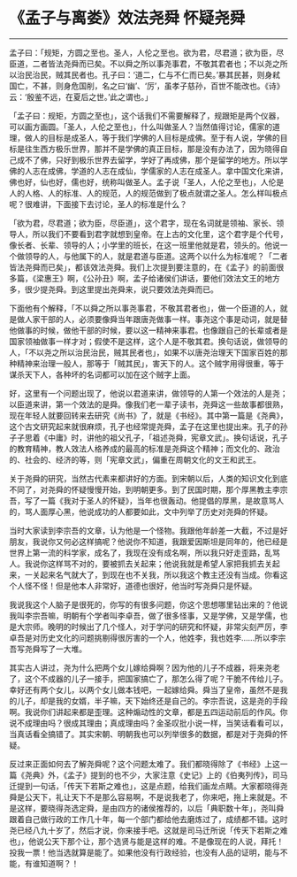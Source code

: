 # 《孟子与离娄》效法尧舜 怀疑尧舜

------

孟子曰：「规矩，方圆之至也。圣人，人伦之至也。欲为君，尽君道；欲为臣，尽臣道，二者皆法尧舜而已矣。不以舜之所以事尧事君，不敬其君者也；不以尧之所以治民治民，贼其民者也。孔子曰：‘道二，仁与不仁而已矣。’暴其民甚，则身弒国亡，不甚，则身危国削，名之曰‘幽’、‘厉’，虽孝子慈孙，百世不能改也。《诗》云：‘殷鉴不远，在夏后之世。’此之谓也。」

「孟子曰：规矩，方圆之至也」，这个话我们不需要解释了，规跟矩是两个仪器，可以画方画圆。「圣人，人伦之至也」，什么叫做圣人？当然值得讨论，儒家的道理，做人的目标是成圣人，等于我们学佛的人目标是成佛。至于有人说，学佛的目标是往生西方极乐世界，那并不是学佛的真正目标，那是没有办法了，因为晓得自己成不了佛，只好到极乐世界去留学，学好了再成佛，那个是留学的地方。所以学佛的人志在成佛，学道的人志在成仙，学儒家的人志在成圣人。拿中国文化来讲，佛也好，仙也好，儒也好，统称叫做圣人。孟子说「圣人，人伦之至也」，人伦是人的人格、人的标准、人的规范，人的规范做到了极点就谓之圣人。怎么样叫极点呢？很难讲，下面接下去讨论，圣人的标准是什么？

「欲为君，尽君道；欲为臣，尽臣道」，这个君字，现在名词就是领袖、家长、领导人，所以我们不要看到君字就想到皇帝。在上古的文化里，这个君字是个代号，像长者、长辈、领导的人；小学里的班长，在这一班里他就是君，领头的。他说一个做领导的人，与他属下的人，就是君道与臣道。这两个以什么为标准呢？「二者皆法尧舜而已矣」，都该效法尧舜。我们上次提到要注意的，在《孟子》的前面很多篇，《梁惠王》啊，《公孙丑》啊，孟子给诸侯们讲话，要他们效法文王的地方多，很少提尧舜。到这里提出尧舜来，说只要效法尧舜而已。

下面他有个解释，「不以舜之所以事尧事君，不敬其君者也」，做一个臣道的人，就是做人家干部的人，必须要像舜当年跟唐尧做事一样。事尧这个事是动词，就是替他做事的时候，做他干部的时候，要以这一精神来事君。也像跟自己的长辈或者是国家领袖做事一样才对；假使不是这样，这个人是不敬其君。换句话说，做领导的人，「不以尧之所以治民治民，贼其民者也」，如果不以唐尧治理天下国家百姓的那种精神来治理一般人，那等于「贼其民」，害天下的人。这个贼字用得很重，等于谋杀天下人，各种坏的名词都可以加在这个贼字上面。

好，这里有一个问题出现了，他说以君道来讲，做领导的人第一个效法的人是尧；以臣道来讲，第一个效法的是舜。像我们老一辈子读书，尧舜这一些故事都很熟，现在年轻人就要回转来去研究《尚书》了，就是《书经》。其中第一篇是《尧典》，这个古文研究起来就很麻烦，孔子也经常提尧舜，孟子在这里也提出来。孔子的孙子子思着《中庸》时，讲他的祖父孔子，「祖述尧舜，宪章文武」。换句话说，孔子的教育精神，教人效法人格养成的最高的标准是尧舜这个精神；而文化的、政治的、社会的、经济的等，则「宪章文武」，偏重在周朝文化的文王和武王。

关于尧舜的研究，当然古代素来都讲好的方面。到宋朝以后，人类的知识文化到底不同了，对尧舜的怀疑慢慢开始，到明朝更多。到了民国时期，那个厚黑教主李宗吾，写了一篇《我对于圣人的怀疑》，当年也很轰动。他提倡的厚黑，是故意骂人的，骂人面厚心黑，他说成功的人都要如此，文中列举了历史对尧舜的怀疑。

当时大家读到李宗吾的文章，认为他是一个怪物。我跟他年龄差一大截，不过是好朋友，我说你又何必这样搞呢？他说你不知道，我跟爱因斯坦是同年的，他已经是世界上第一流的科学家，成名了，我现在没有成名啊，所以我只好走歪路，乱骂人。我说你这样骂不对的，要被抓去关起来；他说我就是希望人家把我抓去关起来，一关起来名气就大了，到现在也不关我，所以我这个教主还没有当成。你看这个人怪不怪！但是他本人非常好，道德也很好，他当时写尧舜只是怀疑。

我说我这个人脑子是很死的，你写的有很多问题，你这个思想哪里钻出来的？他说我叫李宗吾嘛，明朝有个学者叫李卓吾，做了很多怪事，又是学佛，又是学儒，也是大宗师。晚明的时候出了几个怪人，对于学问的研究和怀疑，非常尖刻严厉，李卓吾是对历史文化的问题挑剔得很厉害的一个人，他姓李，我也姓李……所以李宗吾写尧舜写了一大堆。

其实古人讲过，尧为什么把两个女儿嫁给舜啊？因为他的儿子不成器，将来尧老了，这个不成器的儿子一接手，把国家搞亡了，那怎么得了呢？干脆不传给儿子。幸好还有两个女儿，以两个女儿做本钱吧，一起嫁给舜。舜当了皇帝，虽然不是我的儿子，却是我的女婿，半子嘛，天下始终还是自己的。李宗吾说，这是尧的手段啊。我说你们讲起来都是歪理。这种煽动性的文章，都是五四运动前后的作风。你说不成理由吗？很成其理由；真成理由吗？金圣叹批小说一样，当笑话看看可以，当真话看全搞错了。其实宋朝、明朝我也可以列举很多的数据，都是对于尧舜的怀疑。

反过来正面如何去了解尧舜呢？这个问题太难了。我们都晓得除了《书经》上这一篇《尧典》外，《孟子》提到的也不少，大家注意《史记》上的《伯夷列传》，司马迁提到一句话，「传天下若斯之难也」，这是点题，给我们画龙点睛。大家都晓得尧舜是公天下，礼让天下不是那么容易啊，不是说我老了，你来吧，拖上来就是。不是这样，要晓得尧选定舜，是由四方的诸侯推荐的，以后「典职数十年」，尧叫舜跟着自己做行政的工作几十年，每一个部门都给他去磨炼过了，成绩都不错。这时尧已经八九十岁了，然后才说，你来接手吧。这就是司马迁所说「传天下若斯之难也」，他说公天下那个让，那个选贤与能是这样的难。不是像现在的人说，拜托！投我一票！他当选就算是能了。如果他没有行政经验，也没有人品的证明，能与不能，有谁知道啊？！

